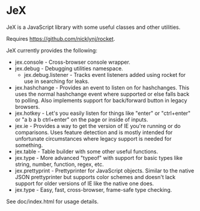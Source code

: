 JeX
===

JeX is a JavaScript library with some useful classes and other utilities.

Requires https://github.com/nicklynj/rocket.

JeX currently provides the following:
* jex.console - Cross-browser console wrapper.
* jex.debug - Debugging utilities namespace.
  * jex.debug.listener - Tracks event listeners added using rocket for use in searching for leaks.
* jex.hashchange - Provides an event to listen on for hashchanges. This uses the normal hashchange event where supported or else falls back to polling. Also implements support for back/forward button in legacy browsers.
* jex.hotkey - Let's you easily listen for things like "enter" or "ctrl+enter" or "a b a b ctrl+enter" on the page or inside of inputs.
* jex.ie - Provides a way to get the version of IE you're running or do comparisons. Uses feature detection and is mostly intended for unfortunate circumstances where legacy support is needed for something.
* jex.table - Table builder with some other useful functions.
* jex.type - More advanced "typeof" with support for basic types like string, number, function, regex, etc.
* jex.prettyprint - Prettyprinter for JavaScript objects. Similar to the native JSON prettyprinter but supports color schemes and doesn't lack support for older versions of IE like the native one does.
* jex.type - Easy, fast, cross-browser, frame-safe type checking.

See doc/index.html for usage details.
